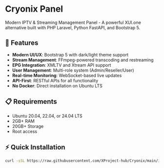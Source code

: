 # Cryonix Panel

Modern IPTV & Streaming Management Panel - A powerful XUI.one alternative built with PHP Laravel, Python FastAPI, and Bootstrap 5.

## 🚀 Features

- **Modern UI/UX**: Bootstrap 5 with dark/light theme support
- **Stream Management**: FFmpeg-powered transcoding and restreaming
- **EPG Integration**: XMLTV and Xtream API support
- **User Management**: Multi-role system (Admin/Reseller/User)
- **Real-time Monitoring**: WebSocket-based live updates
- **API-First**: RESTful APIs for all functionality
- **No Docker**: Direct installation on Ubuntu LTS

## 📋 Requirements

- Ubuntu 20.04, 22.04, or 24.04 LTS
- 2GB+ RAM
- 20GB+ Storage
- Root access

## ⚡ Quick Installation

```bash
curl -sSL https://raw.githubusercontent.com/XProject-hub/Cryonix/main/install.sh | bash

